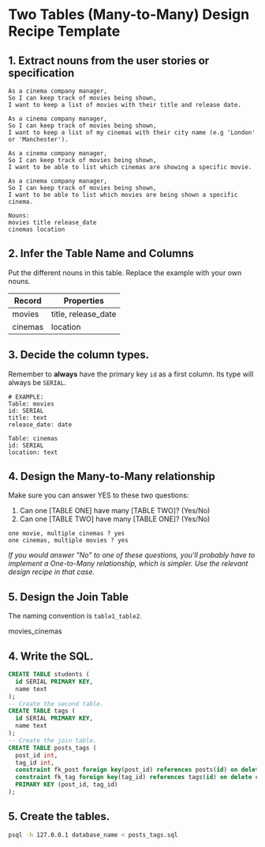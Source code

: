 # Two Tables (Many-to-Many) Design Recipe Template


## 1. Extract nouns from the user stories or specification

```
As a cinema company manager,
So I can keep track of movies being shown,
I want to keep a list of movies with their title and release date.

As a cinema company manager,
So I can keep track of movies being shown,
I want to keep a list of my cinemas with their city name (e.g 'London' or 'Manchester').

As a cinema company manager,
So I can keep track of movies being shown,
I want to be able to list which cinemas are showing a specific movie.

As a cinema company manager,
So I can keep track of movies being shown,
I want to be able to list which movies are being shown a specific cinema.

```

```
Nouns:
movies title release_date
cinemas location
```

## 2. Infer the Table Name and Columns

Put the different nouns in this table. Replace the example with your own nouns.

| Record                | Properties          |
| --------------------- | ------------------  |
movies | title, release_date
cinemas | location


## 3. Decide the column types.

Remember to **always** have the primary key `id` as a first column. Its type will always be `SERIAL`.

```
# EXAMPLE:
Table: movies
id: SERIAL
title: text
release_date: date

Table: cinemas
id: SERIAL
location: text
```

## 4. Design the Many-to-Many relationship

Make sure you can answer YES to these two questions:

1. Can one [TABLE ONE] have many [TABLE TWO]? (Yes/No)
2. Can one [TABLE TWO] have many [TABLE ONE]? (Yes/No)

```
one movie, multiple cinemas ? yes
one cinemas, multiple movies ? yes
```

_If you would answer "No" to one of these questions, you'll probably have to implement a One-to-Many relationship, which is simpler. Use the relevant design recipe in that case._

## 5. Design the Join Table
The naming convention is `table1_table2`.

movies_cinemas

## 4. Write the SQL.

```sql
CREATE TABLE students (
  id SERIAL PRIMARY KEY,
  name text
);
-- Create the second table.
CREATE TABLE tags (
  id SERIAL PRIMARY KEY,
  name text
);
-- Create the join table.
CREATE TABLE posts_tags (
  post_id int,
  tag_id int,
  constraint fk_post foreign key(post_id) references posts(id) on delete cascade,
  constraint fk_tag foreign key(tag_id) references tags(id) on delete cascade,
  PRIMARY KEY (post_id, tag_id)
);
```

## 5. Create the tables.

```bash
psql -h 127.0.0.1 database_name < posts_tags.sql
```